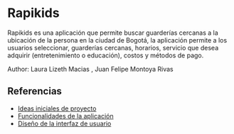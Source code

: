 # Rapikids

Rapikids es una aplicación que permite buscar guarderías cercanas a la ubicación de la persona en la ciudad de Bogotá, la aplicación permite a los usuarios seleccionar, guarderías cercanas, horarios, servicio que desea adquirir (entretenimiento o educación), costos y métodos de pago.

Author: Laura Lizeth Macias , Juan Felipe Montoya Rivas

## Referencias

- [Ideas iniciales de proyecto](docs/ideas.md)
- [Funcionalidades de la aplicación](docs/funcionalidades.md)
- [Diseño de la interfaz de usuario](docs/ui.md)
